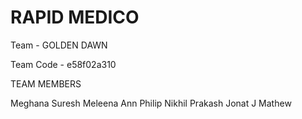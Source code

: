 # RAPID MEDICO

Team - GOLDEN DAWN

Team Code - e58f02a310

TEAM MEMBERS

Meghana Suresh
Meleena Ann Philip
Nikhil Prakash
Jonat J Mathew 
